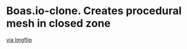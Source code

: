 # Boas.io-clone. Creates procedural mesh in closed zone

<a href="https://imgflip.com/gif/60oxcu">via Imgflip</a></p></div>
